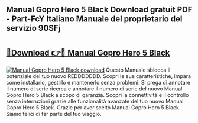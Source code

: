 ## Manual Gopro Hero 5 Black Download gratuit PDF - Part-FcY Italiano Manuale del proprietario del servizio 90SFj

# <h2><a href="http://dfcjh0.blite.top/?on=Manual+Gopro+Hero+5+Black">🔗Download 👉🔴 Manual Gopro Hero 5 Black</a></h2>

[![Manual Gopro Hero 5 Black download](https://i.imgur.com/lujVjoI.png)](http://dfcjh0.blite.top/?on=Manual+Gopro+Hero+5+Black)
Questo Manuale sblocca il potenziale del tuo nuovo REDDDDDDD. Scopri le sue caratteristiche, impara come installarlo, gestirlo e mantenerlo senza problemi. Si prega di annotare il numero di serie ricerca e annotare il numero di serie del nuovo Manual Gopro Hero 5 Black a scopo di garanzia. Scopri la connettività e il controllo senza interruzioni grazie alle funzionalità avanzate del tuo nuovo Manual Gopro Hero 5 Black. Grazie per aver scelto Manual Gopro Hero 5 Black. Siamo felici di far parte del tuo viaggio.
